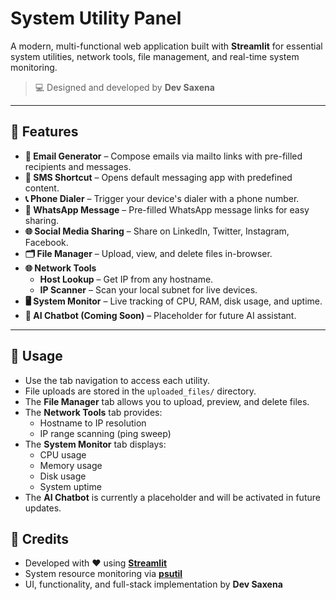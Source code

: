# System Utility Panel

A modern, multi-functional web application built with **Streamlit** for essential system utilities, network tools, file management, and real-time system monitoring.

> 💻 Designed and developed by **Dev Saxena**

---

## 🚀 Features

- **📧 Email Generator** – Compose emails via mailto links with pre-filled recipients and messages.  
- **📱 SMS Shortcut** – Opens default messaging app with predefined content.  
- **📞 Phone Dialer** – Trigger your device's dialer with a phone number.  
- **💬 WhatsApp Message** – Pre-filled WhatsApp message links for easy sharing.  
- **🌐 Social Media Sharing** – Share on LinkedIn, Twitter, Instagram, Facebook.  
- **🗂 File Manager** – Upload, view, and delete files in-browser.  
- **🌐 Network Tools**  
  - **Host Lookup** – Get IP from any hostname.  
  - **IP Scanner** – Scan your local subnet for live devices.  
- **🖥 System Monitor** – Live tracking of CPU, RAM, disk usage, and uptime.  
- **🤖 AI Chatbot (Coming Soon)** – Placeholder for future AI assistant.

---

## 🧠 Usage

- Use the tab navigation to access each utility.
- File uploads are stored in the `uploaded_files/` directory.
- The **File Manager** tab allows you to upload, preview, and delete files.
- The **Network Tools** tab provides:
  - Hostname to IP resolution
  - IP range scanning (ping sweep)
- The **System Monitor** tab displays:
  - CPU usage
  - Memory usage
  - Disk usage
  - System uptime
- The **AI Chatbot** is currently a placeholder and will be activated in future updates.

## 🙏 Credits

- Developed with ❤️ using [**Streamlit**](https://streamlit.io/)
- System resource monitoring via [**psutil**](https://pypi.org/project/psutil/)
- UI, functionality, and full-stack implementation by **Dev Saxena**
